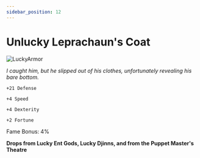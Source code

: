 ```yaml
---
sidebar_position: 12
---
```


# Unlucky Leprachaun's Coat

![LuckyArmor](http://i.imgur.com/Kzei2ZC.png)

<i>I caught him, but he slipped out of his clothes, unfortunately revealing his bare bottom.</i>

    +21 Defense
    
    +4 Speed
    
    +4 Dexterity
    
    +2 Fortune
    
Fame Bonus: 4%

**Drops from Lucky Ent Gods, Lucky Djinns, and from the Puppet Master's Theatre**
